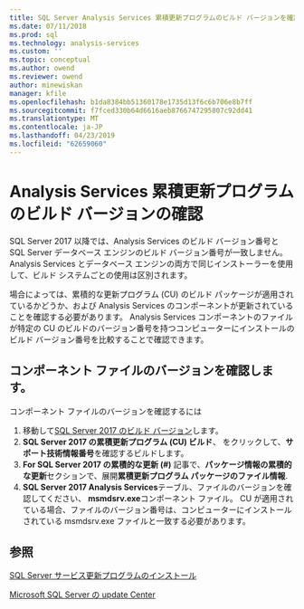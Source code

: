 ```yaml
---
title: SQL Server Analysis Services 累積更新プログラムのビルド バージョンを確認します |。Microsoft Docs
ms.date: 07/11/2018
ms.prod: sql
ms.technology: analysis-services
ms.custom: ''
ms.topic: conceptual
ms.author: owend
ms.reviewer: owend
author: minewiskan
manager: kfile
ms.openlocfilehash: b1da8384bb51360178e1735d13f6c6b706e8b7ff
ms.sourcegitcommit: f7fced330b64d6616aeb8766747295807c92dd41
ms.translationtype: MT
ms.contentlocale: ja-JP
ms.lasthandoff: 04/23/2019
ms.locfileid: "62659060"
---
```

# <a name="verify-analysis-services-cumulative-update-build-version"></a>Analysis Services 累積更新プログラムのビルド バージョンの確認

SQL Server 2017 以降では、Analysis Services のビルド バージョン番号と SQL Server データベース エンジンのビルド バージョン番号が一致しません。 Analysis Services とデータベース エンジンの両方で同じインストーラーを使用して、ビルド システムごとの使用は区別されます。

 場合によっては、累積的な更新プログラム (CU) のビルド パッケージが適用されているかどうか、および Analysis Services のコンポーネントが更新されていることを確認する必要があります。 Analysis Services コンポーネントのファイルが特定の CU のビルドのバージョン番号を持つコンピューターにインストールのビルド バージョン番号を比較することで確認できます。

## <a name="verify-component-file-version"></a>コンポーネント ファイルのバージョンを確認します。

コンポーネント ファイルのバージョンを確認するには 

1. 移動して[SQL Server 2017 のビルド バージョン](https://support.microsoft.com/help/4047329)します。 
2. **SQL Server 2017 の累積更新プログラム (CU) ビルド**、 をクリックして、**サポート技術情報番号**を確認するビルドします。
3. **For SQL Server 2017 の累積的な更新 (#)** 記事で、**パッケージ情報の累積的な更新**セクションで、展開**累積更新プログラム パッケージのファイル情報**.
4. **SQL Server 2017 Analysis Services**テーブル、ファイルのバージョンを確認してください、 **msmdsrv.exe**コンポーネント ファイル。 CU が適用されている場合、ファイルのバージョン番号は、コンピューターにインストールされている msmdsrv.exe ファイルと一致する必要があります。

## <a name="see-also"></a>参照  

[SQL Server サービス更新プログラムのインストール](../../database-engine/install-windows/install-sql-server-servicing-updates.md)  

[Microsoft SQL Server の update Center](https://msdn.microsoft.com/library/ff803383.aspx)
  
  
